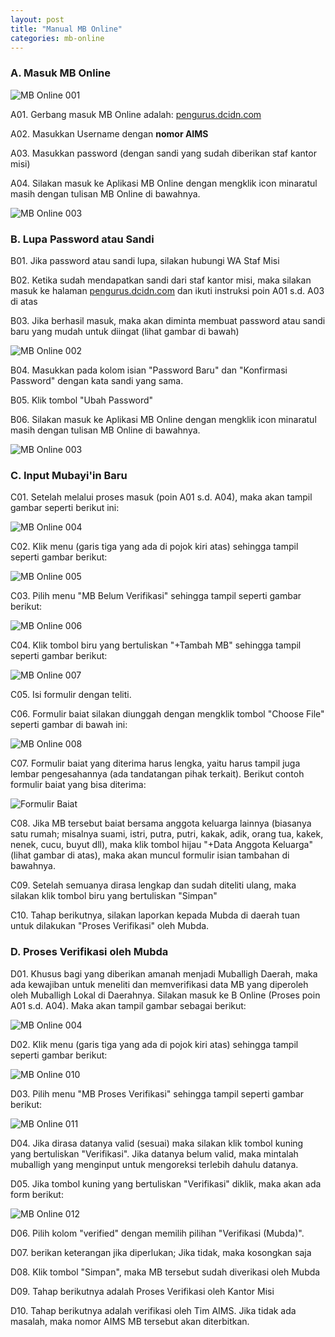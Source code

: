 ```yaml
---
layout: post
title: "Manual MB Online"
categories: mb-online
---
```


### A. Masuk MB Online

![MB Online 001](/assets/mb-online-001.png)

A01. Gerbang masuk MB Online adalah: [pengurus.dcidn.com](https://pengurus.dcidn.com)
   
A02. Masukkan Username dengan **nomor AIMS**
  
A03. Masukkan password (dengan sandi yang sudah diberikan staf kantor misi)

A04. Silakan masuk ke Aplikasi MB Online dengan mengklik icon minaratul masih dengan tulisan MB Online di bawahnya.

![MB Online 003](/assets/mb-online-003.png)


### B. Lupa Password atau Sandi

B01. Jika password atau sandi lupa, silakan hubungi WA Staf Misi

B02. Ketika sudah mendapatkan sandi dari staf kantor misi, maka silakan masuk ke halaman [pengurus.dcidn.com](https://pengurus.dcidn.com) dan ikuti instruksi poin A01 s.d. A03 di atas

B03. Jika berhasil masuk, maka akan diminta membuat password atau sandi baru yang mudah untuk diingat (lihat gambar di bawah)

![MB Online 002](/assets/mb-online-002.png)

B04. Masukkan pada kolom isian "Password Baru" dan "Konfirmasi Password" dengan kata sandi yang sama.

B05. Klik tombol "Ubah Password"

B06. Silakan masuk ke Aplikasi MB Online dengan mengklik icon minaratul masih dengan tulisan MB Online di bawahnya.

![MB Online 003](/assets/mb-online-003.png)

### C. Input Mubayi'in Baru

C01. Setelah melalui proses masuk (poin A01 s.d. A04), maka akan tampil gambar seperti berikut ini:

![MB Online 004](/assets/mb-online-004.png)

C02. Klik menu (garis tiga yang ada di pojok kiri atas) sehingga tampil seperti gambar berikut:

![MB Online 005](/assets/mb-online-005.png)

C03. Pilih menu "MB Belum Verifikasi" sehingga tampil seperti gambar berikut:

![MB Online 006](/assets/mb-online-006.png)

C04. Klik tombol biru yang bertuliskan "+Tambah MB" sehingga tampil seperti gambar berikut:

![MB Online 007](/assets/mb-online-007.png)

C05. Isi formulir dengan teliti.

C06. Formulir baiat silakan diunggah dengan mengklik tombol "Choose File" seperti gambar di bawah ini:

![MB Online 008](/assets/mb-online-008.png)

C07. Formulir baiat yang diterima harus lengka, yaitu harus tampil juga lembar pengesahannya (ada tandatangan pihak terkait). Berikut contoh formulir baiat yang bisa diterima:

![Formulir Baiat](/assets/formulir-baiat.jpeg)

C08. Jika MB tersebut baiat bersama anggota keluarga lainnya (biasanya satu rumah; misalnya suami, istri, putra, putri, kakak, adik, orang tua, kakek, nenek, cucu, buyut dll), maka klik tombol hijau "+Data Anggota Keluarga" (lihat gambar di atas), maka akan muncul formulir isian tambahan di bawahnya.

C09. Setelah semuanya dirasa lengkap dan sudah diteliti ulang, maka silakan klik tombol biru yang bertuliskan "Simpan" 

C10. Tahap berikutnya, silakan laporkan kepada Mubda di daerah tuan untuk dilakukan "Proses Verifikasi" oleh Mubda.

### D. Proses Verifikasi oleh Mubda

D01. Khusus bagi yang diberikan amanah menjadi Muballigh Daerah, maka ada kewajiban untuk meneliti dan memverifikasi data MB yang diperoleh oleh Muballigh Lokal di Daerahnya. Silakan masuk ke B Online (Proses poin A01 s.d. A04). Maka akan tampil gambar sebagai berikut:

![MB Online 004](/assets/mb-online-004.png)

D02. Klik menu (garis tiga yang ada di pojok kiri atas) sehingga tampil seperti gambar berikut:

![MB Online 010](/assets/mb-online-010.png)

D03. Pilih menu "MB Proses Verifikasi" sehingga tampil seperti gambar berikut:

![MB Online 011](/assets/mb-online-011.png)

D04. Jika dirasa datanya valid (sesuai) maka silakan klik tombol kuning yang bertuliskan "Verifikasi". Jika datanya belum valid, maka mintalah muballigh yang menginput untuk mengoreksi terlebih dahulu datanya.

D05. Jika tombol kuning yang bertuliskan "Verifikasi" diklik, maka akan ada form berikut:

![MB Online 012](/assets/mb-online-012.png)

D06. Pilih kolom "verified" dengan memilih pilihan "Verifikasi (Mubda)".

D07. berikan keterangan jika diperlukan; Jika tidak, maka kosongkan saja

D08. Klik tombol "Simpan", maka MB tersebut sudah diverikasi oleh Mubda

D09. Tahap berikutnya adalah Proses Verifikasi oleh Kantor Misi

D10. Tahap berikutnya adalah verifikasi oleh Tim AIMS. Jika tidak ada masalah, maka nomor AIMS MB tersebut akan diterbitkan.